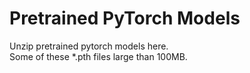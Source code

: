 # Pretrained PyTorch Models

Unzip pretrained pytorch models here.  
Some of these *.pth files large than 100MB.
